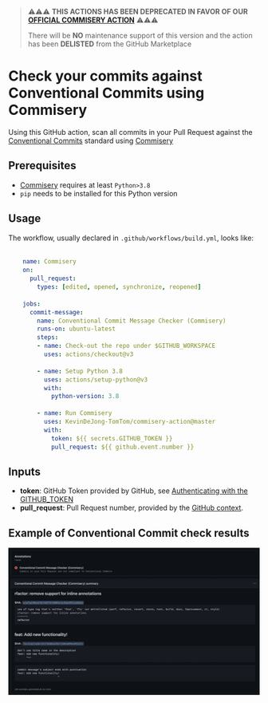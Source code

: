 > :warning::warning::warning: **THIS ACTIONS HAS BEEN DEPRECATED IN FAVOR OF OUR [OFFICIAL COMMISERY ACTION](https://github.com/tomtom-international/commisery-action)** :warning::warning::warning:
> 
> There will be **NO** maintenance support of this version and the action has been **DELISTED** from the GitHub Marketplace


# Check your commits against Conventional Commits using Commisery

Using this GitHub action, scan all commits in your Pull Request against the [Conventional Commits]
standard using [Commisery] 
## Prerequisites

* [Commisery] requires at least `Python>3.8`
* `pip` needs to be installed for this Python version 

## Usage

The workflow, usually declared in `.github/workflows/build.yml`, looks like:

```yml

    name: Commisery
    on: 
      pull_request:
        types: [edited, opened, synchronize, reopened]

    jobs:
      commit-message:
        name: Conventional Commit Message Checker (Commisery)
        runs-on: ubuntu-latest
        steps:       
        - name: Check-out the repo under $GITHUB_WORKSPACE
          uses: actions/checkout@v3

        - name: Setup Python 3.8
          uses: actions/setup-python@v3
          with:
            python-version: 3.8

        - name: Run Commisery
          uses: KevinDeJong-TomTom/commisery-action@master
          with:
            token: ${{ secrets.GITHUB_TOKEN }}
            pull_request: ${{ github.event.number }}
```

## Inputs

- **token**: GitHub Token provided by GitHub, see [Authenticating with the GITHUB_TOKEN]
- **pull_request**: Pull Request number, provided by the [GitHub context].



## Example of Conventional Commit check results

![example](resources/example.png)

[Conventional Commits]: https://www.conventionalcommits.org/en/v1.0.0/
[Commisery]: https://pypi.org/project/commisery/
[Authenticating with the GITHUB_TOKEN]: https://help.github.com/en/actions/automating-your-workflow-with-github-actions/authenticating-with-the-github_token
[GitHub context]: https://docs.github.com/en/actions/reference/context-and-expression-syntax-for-github-actions#github-context

